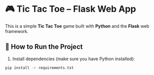 # 🎮 Tic Tac Toe – Flask Web App

This is a simple **Tic Tac Toe** game built with **Python** and the **Flask** web framework.

## 🚀 How to Run the Project

1. Install dependencies (make sure you have Python installed):
```bash
pip install -r requirements.txt

